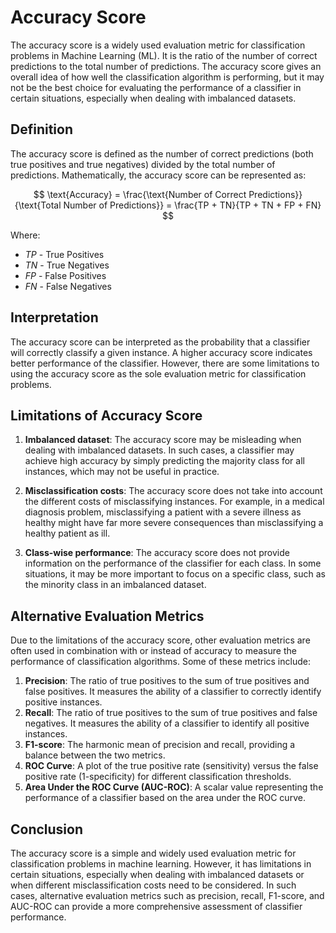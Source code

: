 # Accuracy Score

The accuracy score is a widely used evaluation metric for classification problems in Machine Learning (ML). It is the ratio of the number of correct predictions to the total number of predictions. The accuracy score gives an overall idea of how well the classification algorithm is performing, but it may not be the best choice for evaluating the performance of a classifier in certain situations, especially when dealing with imbalanced datasets.

## Definition

The accuracy score is defined as the number of correct predictions (both true positives and true negatives) divided by the total number of predictions. Mathematically, the accuracy score can be represented as:

$$
\text{Accuracy} = \frac{\text{Number of Correct Predictions}}{\text{Total Number of Predictions}} = \frac{TP + TN}{TP + TN + FP + FN}
$$

Where:
- $TP$ - True Positives
- $TN$ - True Negatives
- $FP$ - False Positives
- $FN$ - False Negatives

## Interpretation

The accuracy score can be interpreted as the probability that a classifier will correctly classify a given instance. A higher accuracy score indicates better performance of the classifier. However, there are some limitations to using the accuracy score as the sole evaluation metric for classification problems.

## Limitations of Accuracy Score

1. **Imbalanced dataset**: The accuracy score may be misleading when dealing with imbalanced datasets. In such cases, a classifier may achieve high accuracy by simply predicting the majority class for all instances, which may not be useful in practice.

2. **Misclassification costs**: The accuracy score does not take into account the different costs of misclassifying instances. For example, in a medical diagnosis problem, misclassifying a patient with a severe illness as healthy might have far more severe consequences than misclassifying a healthy patient as ill.

3. **Class-wise performance**: The accuracy score does not provide information on the performance of the classifier for each class. In some situations, it may be more important to focus on a specific class, such as the minority class in an imbalanced dataset.

## Alternative Evaluation Metrics

Due to the limitations of the accuracy score, other evaluation metrics are often used in combination with or instead of accuracy to measure the performance of classification algorithms. Some of these metrics include:

1. **Precision**: The ratio of true positives to the sum of true positives and false positives. It measures the ability of a classifier to correctly identify positive instances.
2. **Recall**: The ratio of true positives to the sum of true positives and false negatives. It measures the ability of a classifier to identify all positive instances.
3. **F1-score**: The harmonic mean of precision and recall, providing a balance between the two metrics.
4. **ROC Curve**: A plot of the true positive rate (sensitivity) versus the false positive rate (1-specificity) for different classification thresholds.
5. **Area Under the ROC Curve (AUC-ROC)**: A scalar value representing the performance of a classifier based on the area under the ROC curve.

## Conclusion

The accuracy score is a simple and widely used evaluation metric for classification problems in machine learning. However, it has limitations in certain situations, especially when dealing with imbalanced datasets or when different misclassification costs need to be considered. In such cases, alternative evaluation metrics such as precision, recall, F1-score, and AUC-ROC can provide a more comprehensive assessment of classifier performance.
